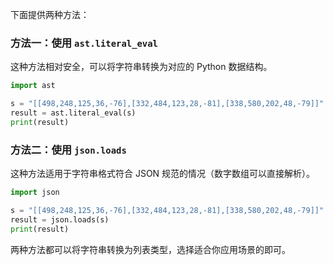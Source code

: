 下面提供两种方法：

### 方法一：使用 `ast.literal_eval`

这种方法相对安全，可以将字符串转换为对应的 Python 数据结构。

```python
import ast

s = "[[498,248,125,36,-76],[332,484,123,28,-81],[338,580,202,48,-79]]"
result = ast.literal_eval(s)
print(result)
```

### 方法二：使用 `json.loads`

这种方法适用于字符串格式符合 JSON 规范的情况（数字数组可以直接解析）。

```python
import json

s = "[[498,248,125,36,-76],[332,484,123,28,-81],[338,580,202,48,-79]]"
result = json.loads(s)
print(result)
```

两种方法都可以将字符串转换为列表类型，选择适合你应用场景的即可。